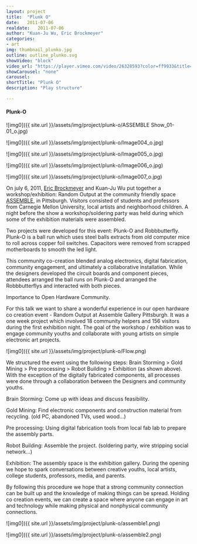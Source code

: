 ```yaml
---
layout: project
title:  "Plunk O"
date:   2011-07-06
realdate:	2011-07-06
author: "Kuan-Ju Wu, Eric Brockmeyer"
categories:
- art
img: thumbnail_plunko.jpg
outline: outline_plunko.svg
showVideo: "block"
video_url: "https://player.vimeo.com/video/26328593?color=ff9933&title=0&byline=0&portrait=0"
showCarousel: "none"
carousel:
shortTitle: "Plunk O"
description: "Play structure"

---
```

#### Plunk-O ####

<!-- ![img1]({{ site.url }}/assets/img/project/binoculars/b1.jpg) -->
![img0]({{ site.url }}/assets/img/project/plunk-o/ASSEMBLE Show_01-01_o.jpg)

![img0]({{ site.url }}/assets/img/project/plunk-o/Image004_o.jpg)

![img0]({{ site.url }}/assets/img/project/plunk-o/Image005_o.jpg)

![img0]({{ site.url }}/assets/img/project/plunk-o/Image006_o.jpg)

![img0]({{ site.url }}/assets/img/project/plunk-o/Image007_o.jpg)





On july 6, 2011, [Eric Brockmeyer](http://ericbrockmeyer.com/Robbbutterfly) and Kuan-Ju Wu put together a workshop/exhibition: Random Output at the community friendly space [ASSEMBLE](http://assemblepgh.org/), in Pittsburgh. Visitors consisted of students and professors from Carnegie Mellon University, local artists and neighborhood children. A night before the show a workshop/soldering party was held during which some of the exhibition materials were assembled.

Two projects were developed for this event: Plunk-O and Robbbutterfly. Plunk-O is a ball run which uses steel balls extracts from old computer mice to roll across copper foil switches. Capacitors were removed from scrapped motherboards to smooth the led light.

This community co-creation blended analog electronics, digital fabrication, community engagement, and ultimately a collaborative installation. While the designers developed the circuit boards and component pieces, attendees arranged the ball runs on Plunk-O and arranged the Robbbutterflys and interacted with both pieces.

Importance to Open Hardware Community.

For this talk we want to share a wonderful experience in our open hardware co creation event - Random Output at Assemble Gallery Pittsburgh. It was a one week project which involved 18 community helpers and 156 visitors during the first exhibition night. The goal of the workshop / exhibition was to engage community youths and collaborate with young artists on simple electronic art projects.

![img0]({{ site.url }}/assets/img/project/plunk-o/Flow.png)

We structured the event using the following steps: Brain Storming > Gold Mining > Pre processing > Robot Building > Exhibition (as shown above). With the exception of the digitally fabricated components, all processes were done through a collaboration between the Designers and community youths.

Brain Storming: Come up with ideas and discuss feasibility.

Gold Mining: 	Find electronic components and construction material from recycling. (old PC, abandoned TVs, used wood...)

Pre processing: Using digital fabrication tools from local fab lab to prepare the assembly parts.

Robot Building: Assemble the project. (soldering party, wire stripping social network...)

Exhibition: The assembly space is the exhibition gallery. During the opening we hope to spark conversations between creative youths, local artists, college students, professors, media, and parents.

By following this procedure we hope that a strong community connection can be built up and the knowledge of making things can be spread. Holding co creation events, we can create a space where anyone can engage in art and technology while making physical and nonphysical community connections.

![img0]({{ site.url }}/assets/img/project/plunk-o/assemble1.png)

![img0]({{ site.url }}/assets/img/project/plunk-o/assemble2.png)
